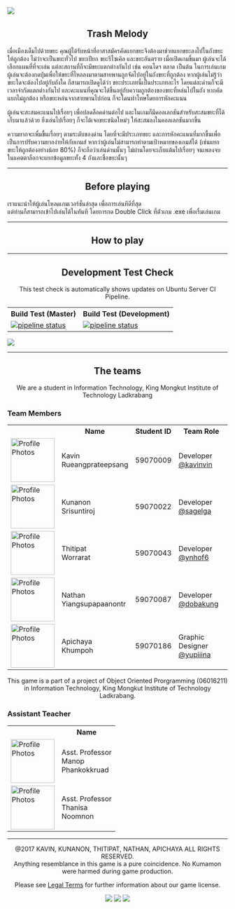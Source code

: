 <img src="https://github.com/sagelga/trashmelody/blob/develop/core/assets/splash-logo.png?raw=true">
﻿<h2 align="center">Trash Melody</h2>
เมื่อเมืองเต็มไปด้วยขยะ คุณผู้ได้รับหน้าที่อาสาสมัครคัดแยกขยะจึงต้องมาช่วยแยกขยะลงไปในถังขยะให้ถูกต้อง ไม่ว่าจะเป็นขยะทั่วไป ขยะเปียก ขยะรีไซเคิล และขยะอันตราย เมื่อเปิดเกมขึ้นมา ผู้เล่นจะได้เลือกแผนที่ที่จะเล่น แต่ละสถานที่ก็จะมีขยะแตกต่างกันไป เช่น คอนโดฯ ตลาด เป็นต้น ในการเล่นเกม ผู้เล่นจะต้องกดปุ่มเพื่อให้ขยะที่ไหลลงมาตามสายพานถูกจัดไปอยู่ในถังขยะที่ถูกต้อง หากผู้เล่นไม่รู้ว่าขยะใดจะต้องไปอยู่กับถังใด ก็สามารถเปิดดูได้ว่า ขยะประเภทนี้เป็นประเภทอะไร โดยแต่ละด่านก็จะมีเวลาจำกัดแตกต่างกันไป และคะแนนที่คุณจะได้ขึ้นอยู่กับความถูกต้องของขยะที่หล่นไปในถัง หากคัดแยกไม่ถูกต้อง หรือขยะหล่นจากสายพานไปก่อน ก็จะโดนทำโทษโดยการหักคะแนน

ผู้เล่นจะสะสมคะแนนไปเรื่อยๆ เพื่อปลดล็อคด่านต่อไป และในเกมก็มีคอลเลกชันสำหรับสะสมขยะที่ได้เก็บมาแล้วด้วย ยิ่งเล่นไปเรื่อยๆ ก็จะได้เจอขยะชนิดใหม่ๆ ให้สะสมลงในคอลเลกชันมากขึ้น

ความยากจะเพื่มขื้นเรื่อยๆ ตามระดับของด่าน โดยที่จะมีประเภทขยะ และการหักคะแนนที่มากขื้นเพื่อเป็นการปรับความยากง่ายให้กับเกมส์ หากว่าผู้เล่นไม่สามารถทำตามเป้าหมายของเกมส์ได้ (เช่นแยกขยะให้ถูกต้องอย่างน้อย 80%) ก็จะถือว่าเล่นด่านนั้นๆ ไม่ผ่านโดยจะเก็บแต้มไปเรื่อยๆ จนเพลงจบ ในแคตตาล็อกจะแยกข้อมูลขยะทั้ง 4 ถังและชื่อขยะนั้นๆ

<hr>
<h2 align="center">Before playing</h2>
<p>เราแนะนำให้ผู้เล่นโหลดเกมเวอร์ชั่นล่าสุด เพื่อการเล่นทีดีที่สุด<br>แต่ท่านก็สามารถเข้าไปเล่นได้ในทันที โดยการกด Double Click ที่ตัวเกม .exe เพื่อเรื่มเล่นเกม</p>

<hr>
<h2 align="center">How to play</h2>

<hr>
<h2 align="center">Development Test Check</h2>
<p align="center">This test check is automatically shows updates on Ubuntu Server CI Pipeline.</p>
<table style="width: 100%">

<tr>
<th>Build Test (Master)</th>
<th>Build Test (Development)</th>
</tr>

<tr>
<td><a href="http://git.nyancode.io/z/trashmelody/commits/master"><img alt="pipeline status" src="http://git.nyancode.io/z/trashmelody/badges/master/pipeline.svg" /></a></td>
<td><a href="http://git.nyancode.io/z/trashmelody/commits/develop"><img alt="pipeline status" src="http://git.nyancode.io/z/trashmelody/badges/develop/pipeline.svg" /></a></td>
</tr>
    
</table>

<img src="http://forthebadge.com/images/badges/60-percent-of-the-time-works-every-time.svg">
<hr>
<h2 align="center">The teams</h2>
<p align="center">We are a student in Information Technology, King Mongkut Institute of Technology Ladkrabang</p>

<h3>Team Members</h3>
<table style="width:100%">
    <tr>
        <th></th>
        <th>Name</th>
        <th>Student ID</th>
        <th>Team Role</th>
    </tr>

<tr>
    <td><img height="100px" 
             width="100px" 
             src="https://avatars0.githubusercontent.com/u/20960087" 
             alt="Profile Photos"></td>
    <td>Kavin<br>Rueangprateepsang</td>
    <td>59070009</td>
    <td>Developer<br><a href="https://github.com/kavinvin">@kavinvin</a></td>
</tr>

<tr>
    <td><img height="100px" 
             width="100px" 
             src="https://avatars0.githubusercontent.com/u/13056824" 
             alt="Profile Photos"></td>
    <td>Kunanon<br>Srisuntiroj</td>
    <td>59070022</td>
    <td>Developer<br><a href="https://github.com/sagelga">@sagelga</a></td>
</tr>

<tr>
    <td><img height="100px" 
             width="100px" 
             src="https://avatars0.githubusercontent.com/u/22119886" 
             alt="Profile Photos"></td>
    <td>Thitipat<br>Worrarat</td>
    <td>59070043</td>
    <td>Developer<br><a href="https://github.com/ynhof6">@ynhof6</a></td>
</tr>

<tr>
    <td><img height="100px" 
         width="100px" 
         src="https://avatars0.githubusercontent.com/u/3814520" 
         alt="Profile Photos"></td>
    <td>Nathan<br>Yiangsupapaanontr</td>
    <td>59070087</td>
    <td>Developer<br><a href="https://github.com/DobaKung">@dobakung</a></td>
</tr>

<tr>
    <td><img height="100px" 
         width="100px" 
         src="https://avatars0.githubusercontent.com/u/31977194" 
         alt="Profile Photos"></td>
    <td>Apichaya<br>Khumpoh</td>
    <td>59070186</td>
    <td>Graphic Designer<br><a href="https://github.com/Yupiiina">@yupiiina</a></td>
</tr>

</table>

<p align="center"> This game is a part of a project of Object Oriented Prorgramming (06016211)<br>in Information Technology, King Mongkut Institute of Technology Ladkrabang.</p>

<h3>Assistant Teacher</h3>
<table style="width:100%">
    <tr>
        <th></th>
        <th>Name</th>
    </tr>

<tr>
    <td><img height="100px" 
             width="100px" 
             src="https://scontent.fbkk5-4.fna.fbcdn.net/v/t1.0-9/22046935_1550697448309193_9201685132243419545_n.jpg?oh=cf4cf636c968df088efd8135c34e2b4a&oe=5AAD43F0" 
             alt="Profile Photos"></td>
    <td>Asst. Professor<br>Manop<br>Phankokkruad</td>
</tr>

<tr>
    <td><img height="100px" 
             width="100px" 
             src="https://scontent.fbkk5-4.fna.fbcdn.net/v/t31.0-8/20748257_10155539234573805_8065043536591232148_o.jpg?oh=b23af60fd0ba5907165e4c0faa34c7bc&oe=5AAC4ACC" 
             alt="Profile Photos"></td>
    <td>Asst. Professor<br>Thanisa<br>Noomnon</td>
</tr>

</table>

<hr>
<p align="center">@2017 KAVIN, KUNANON, THITIPAT, NATHAN, APICHAYA ALL RIGHTS RESERVED.<br>Anything resemblance in this game is a pure coincidence. No Kumamon were harmed during game production.</p>

<p align="center">Please see <a href="LICENSE.md">Legal Terms</a> for further information about our game license.</p>

<p align="center">
<img src="http://forthebadge.com/images/badges/contains-cat-gifs.svg">
<img src="http://forthebadge.com/images/badges/powered-by-responsibility.svg">
<img src="http://forthebadge.com/images/badges/built-with-love.svg">
</p>


